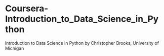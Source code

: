# Coursera-Introduction_to_Data_Science_in_Python
Introduction to Data Science in Python by Christopher Brooks, University of Michigan
